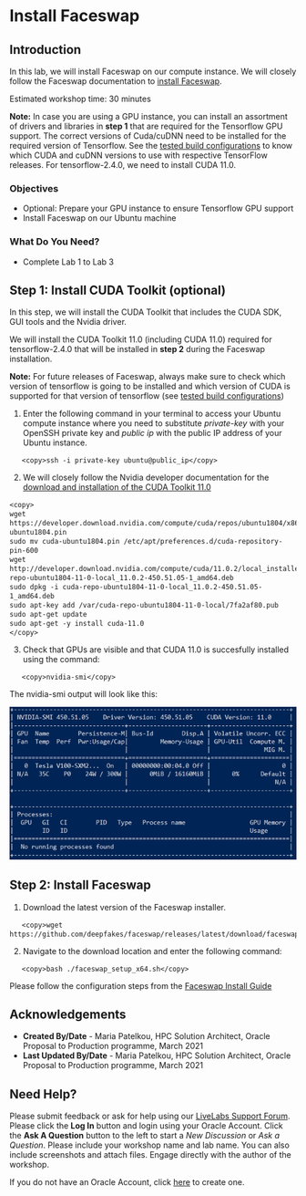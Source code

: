# Install Faceswap

## Introduction

In this lab, we will install Faceswap on our compute instance. We will closely follow the Faceswap documentation to [install Faceswap](https://forum.faceswap.dev/viewtopic.php?f=4&t=68).

Estimated workshop time: 30 minutes

**Note:** In case you are using a GPU instance, you can install an assortment of drivers and libraries in **step 1** that are required for the Tensorflow GPU support. The correct versions of Cuda/cuDNN need to be installed for the required version of Tensorflow. See the [tested build configurations](https://www.tensorflow.org/install/source#linux) to know which CUDA and cuDNN versions to use with respective TensorFlow releases. For tensorflow-2.4.0, we need to install CUDA 11.0.

### Objectives

- Optional: Prepare your GPU instance to ensure Tensorflow GPU support
- Install Faceswap on our Ubuntu machine

### What Do You Need?

- Complete Lab 1 to Lab 3

## **Step 1:** Install CUDA Toolkit (optional)

In this step, we will install the CUDA Toolkit that includes the CUDA SDK, GUI tools and the Nvidia driver.

We will install the CUDA Toolkit 11.0 (including CUDA 11.0) required for tensorflow-2.4.0 that will be installed in **step 2** during the Faceswap installation.

**Note:** For future releases of Faceswap, always make sure to check which version of tensorflow is going to be installed and which version of CUDA is supported for that version of tensorflow (see [tested build configurations](https://www.tensorflow.org/install/source#linux))

1. Enter the following command in your terminal to access your Ubuntu compute instance where you need to substitute _private-key_ with your OpenSSH private key and _public ip_ with the public IP address of your Ubuntu instance.

```
   <copy>ssh -i private-key ubuntu@public_ip</copy>
```

2. We will closely follow the Nvidia developer documentation for the [download and installation of the CUDA Toolkit 11.0](https://developer.nvidia.com/cuda-11.0-download-archive?target_os=Linux&target_arch=x86_64&target_distro=Ubuntu&target_version=1804&target_type=deblocal)

```
<copy>
wget https://developer.download.nvidia.com/compute/cuda/repos/ubuntu1804/x86_64/cuda-ubuntu1804.pin
sudo mv cuda-ubuntu1804.pin /etc/apt/preferences.d/cuda-repository-pin-600
wget http://developer.download.nvidia.com/compute/cuda/11.0.2/local_installers/cuda-repo-ubuntu1804-11-0-local_11.0.2-450.51.05-1_amd64.deb
sudo dpkg -i cuda-repo-ubuntu1804-11-0-local_11.0.2-450.51.05-1_amd64.deb
sudo apt-key add /var/cuda-repo-ubuntu1804-11-0-local/7fa2af80.pub
sudo apt-get update
sudo apt-get -y install cuda-11.0
</copy>
```

3. Check that GPUs are visible and that CUDA 11.0 is succesfully installed using the command:

```
   <copy>nvidia-smi</copy>
```

The nvidia-smi output will look like this:

![](images/nvidia-smi.PNG " ")

## **Step 2:** Install Faceswap

1. Download the latest version of the Faceswap installer.

```
   <copy>wget https://github.com/deepfakes/faceswap/releases/latest/download/faceswap_setup_x64.sh</copy>
```

2. Navigate to the download location and enter the following command:

```
   <copy>bash ./faceswap_setup_x64.sh</copy>
```

Please follow the configuration steps from the [Faceswap Install Guide](https://forum.faceswap.dev/viewtopic.php?f=4&t=68)

## **Acknowledgements**

- **Created By/Date** - Maria Patelkou, HPC Solution Architect, Oracle Proposal to Production programme, March 2021
- **Last Updated By/Date** - Maria Patelkou, HPC Solution Architect, Oracle Proposal to Production programme, March 2021

## Need Help?

Please submit feedback or ask for help using our [LiveLabs Support Forum](https://community.oracle.com/tech/developers/categories/livelabsdiscussions). Please click the **Log In** button and login using your Oracle Account. Click the **Ask A Question** button to the left to start a _New Discussion_ or _Ask a Question_. Please include your workshop name and lab name. You can also include screenshots and attach files. Engage directly with the author of the workshop.

If you do not have an Oracle Account, click [here](https://profile.oracle.com/myprofile/account/create-account.jspx) to create one.
